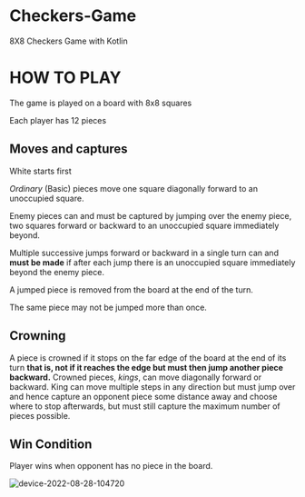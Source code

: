 # Checkers-Game

8X8 Checkers Game with Kotlin





# **HOW TO PLAY**

The game is played on a board with 8x8 squares

Each player has 12 pieces

## **Moves and captures**

White starts first

*Ordinary* (Basic) pieces move one square diagonally forward to an unoccupied square.

Enemy pieces can and must be captured by jumping over the enemy piece, two squares forward or backward to an unoccupied square immediately beyond.

Multiple successive jumps forward or backward in a single turn can and __must be made__ if after each jump there is an unoccupied square immediately beyond       the enemy piece.

A jumped piece is removed from the board at the end of the turn. 

The same piece may not be jumped more than once.

## **Crowning**

A piece is crowned if it stops on the far edge of the board at the end of its turn __that is, not if it reaches the edge but must then jump another piece backward.__ Crowned pieces, *kings*, can move diagonally forward or backward. King can move multiple steps in any direction but must jump over and hence capture an opponent piece some distance away and choose where to stop afterwards, but must still capture the maximum number of pieces possible.

## **Win Condition**

Player wins when opponent has no piece in the board.



![device-2022-08-28-104720](https://user-images.githubusercontent.com/70910355/187064026-43c4cedb-7cec-4af0-bde9-3288abe7be96.gif)
